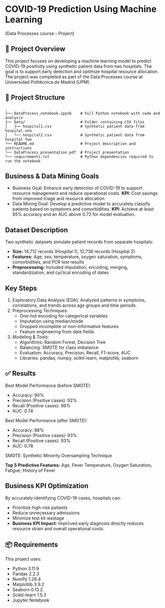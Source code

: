 # COVID-19 Prediction Using Machine Learning

(Data Processes course - Project) 

## 📌 Project Overview

This project focuses on developing a machine learning model to predict COVID-19 positivity using synthetic patient data from two hospitals. The goal is to support early detection and optimize hospital resource allocation. The project was completed as part of the Data Processes course at Universidad Politécnica de Madrid (UPM).

## 📁 Project Structure
```
.
├── DataProcess_notebook.ipynb    # Full Python notebook with code and analysis
├── Data/                         # Folder containing CSV files
│   ├── hospital1.csv             # Synthetic patient data from hospital one
│   └── hospital2.csv             # Synthetic patient data from hospital two
└── README.md                     # Project description and instructions
└── DataProcess_presentation.pdf  # Project presentation
└── requirements.txt              # Python dependencies required to run the notebook
```

## Business & Data Mining Goals

- Business Goal:
  Enhance early detection of COVID-19 to support resource management and reduce operational costs.
  **KPI:** Cost savings from improved triage and resource allocation.
- Data Mining Goal:
  Develop a predictive model to accurately classify patients based on symptoms and comorbidities.
  **KPI:** Achieve at least 85% accuracy and an AUC above 0.72 for model evaluation.

## Dataset Description
Two synthetic datasets simulate patient records from separate hospitals:
- **Size:** 14,712 records (Hospital 1), 12,736 records (Hospital 2)
- **Features:** Age, sex, temperature, oxygen saturation, symptoms, comorbidities, and PCR test results
- **Preprocessing:** Included imputation, encoding, merging, standardization, and cyclical encoding of dates

## Key Steps

1. Exploratory Data Analysis (EDA):
   Analyzed patterns in symptoms, correlations, and trends across age groups and time periods.
2. Preprocessing Techniques:
   - One-hot encoding for categorical variables
   - Imputation using median/mode
   - Dropped incomplete or non-informative features
   - Feature engineering from date fields
3. Modeling & Tools:
   - Algorithms: Random Forest, Decision Tree
   - Balancing: SMOTE for class imbalance
   - Evaluation: Accuracy, Precision, Recall, F1-score, AUC
   - Libraries: pandas, numpy, scikit-learn, matplotlib, seaborn
  
## ✅ Results
Best Model Performance (before SMOTE):
- Accuracy: 90%
- Precision (Positive cases): 92%
- Recall (Positive cases): 96%
- AUC: 0.74

Best Model Performance (after SMOTE):
- Accuracy: 88%
- Precision (Positive cases): 93%
- Recall (Positive cases): 93%
- AUC: 0.78

SMOTE: Synthetic Minority Oversampling Technique

**Top 5 Predictive Features:**
Age, Fever Temperature, Oxygen Saturation, Fatigue, History of Fever


## Business KPI Optimization

By accurately identifying COVID-19 cases, hospitals can:
- Prioritize high-risk patients
- Reduce unnecessary admissions
- Minimize test kit wastage
- **Business KPI Impact:** Improved early diagnosis directly reduces resource strain and overall operational costs.

## 📦 Requirements
This project uses:
- Python 3.11.9
- Pandas 2.2.3
- NumPy 1.26.4
- Matplotlib 3.9.2
- Seaborn 0.13.2
- Scikit-learn 1.5.3
- Jupyter Notebook
